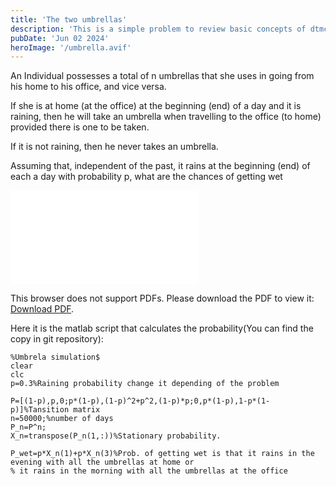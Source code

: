 ```yaml
---
title: 'The two umbrellas'
description: 'This is a simple problem to review basic concepts of dtmc '
pubDate: 'Jun 02 2024'
heroImage: '/umbrella.avif'
---
```

An Individual possesses a total of n
 umbrellas that she uses in going from his home to his office, and vice versa.

If she is at home (at the office) at the beginning (end) of a day and it is raining, then he will take an umbrella when travelling to the office (to home) provided there is one to be taken.

If it is not raining, then he never takes an umbrella.

Assuming that, independent of the past, it rains at the beginning (end) of each a day with probability p, what are the chances of getting wet 

<object data="/umbrella.pdf" type="application/pdf" width="700px" height="700px">
    <embed src="/umbrella.pdf">
        <p>This browser does not support PDFs. Please download the PDF to view it: <a href="/umbrella.pdf">Download PDF</a>.</p>
    </embed>
</object>


Here it is the matlab script that calculates the probability(You can find the copy in git repository):
```
%Umbrela simulation$
clear
clc
p=0.3%Raining probability change it depending of the problem

P=[(1-p),p,0;p*(1-p),(1-p)^2+p^2,(1-p)*p;0,p*(1-p),1-p*(1-p)]%Tansition matrix
n=50000;%number of days
P_n=P^n;
X_n=transpose(P_n(1,:))%Stationary probability.

P_wet=p*X_n(1)+p*X_n(3)%Prob. of getting wet is that it rains in the evening with all the umbrellas at home or
% it rains in the morning with all the umbrellas at the office

```
